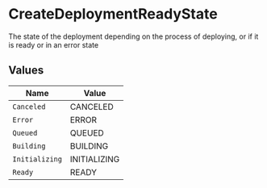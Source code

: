 # CreateDeploymentReadyState

The state of the deployment depending on the process of deploying, or if it is ready or in an error state


## Values

| Name           | Value          |
| -------------- | -------------- |
| `Canceled`     | CANCELED       |
| `Error`        | ERROR          |
| `Queued`       | QUEUED         |
| `Building`     | BUILDING       |
| `Initializing` | INITIALIZING   |
| `Ready`        | READY          |